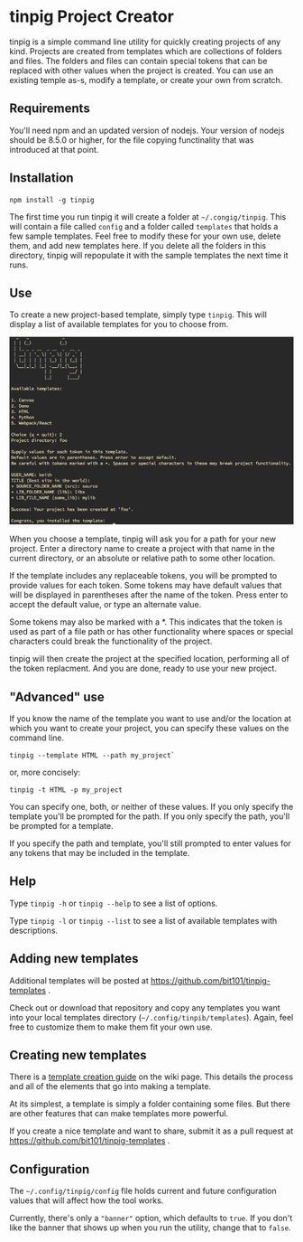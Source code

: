 # tinpig Project Creator

tinpig is a simple command line utility for quickly creating projects of any kind. Projects are created from templates which are collections of folders and files. The folders and files can contain special tokens that can be replaced with other values when the project is created. You can use an existing temple as-s, modify a template, or create your own from scratch.

## Requirements

You'll need npm and an updated version of nodejs. Your version of nodejs should be 8.5.0 or higher, for the file copying functinality that was introduced at that point.


## Installation

``` shell
npm install -g tinpig
```

The first time you run tinpig it will create a folder at `~/.congig/tinpig`. This will contain a file called `config` and a folder called `templates` that holds a few sample templates. Feel free to modify these for your own use, delete them, and add new templates here. If you delete all the folders in this directory, tinpig will repopulate it with the sample templates the next time it runs.

## Use

To create a new project-based template, simply type `tinpig`. This will display a list of available templates for you to choose from.

![screenshot](images/tinpig.png)

When you choose a template, tinpig will ask you for a path for your new project. Enter a directory name to create a project with that name in the current directory, or an absolute or relative path to some other location.

If the template includes any replaceable tokens, you will be prompted to provide values for each token. Some tokens may have default values that will be displayed in parentheses after the name of the token. Press enter to accept the default value, or type an alternate value.

Some tokens may also be marked with a *. This indicates that the token is used as part of a file path or has other functionality where spaces or special characters could break the functionality of the project.

tinpig will then create the project at the specified location, performing all of the token replacment. And you are done, ready to use your new project.

## "Advanced" use

If you know the name of the template you want to use and/or the location at which you want to create your project, you can specify these values on the command line.

``` shell
tinpig --template HTML --path my_project`
```

or, more concisely:

``` shell
tinpig -t HTML -p my_project
```

You can specify one, both, or neither of these values. If you only specify the template you'll be prompted for the path. If you only specify the path, you'll be prompted for a template.

If you specify the path and template, you'll still prompted to enter values for any tokens that may be included in the template.

## Help

Type `tinpig -h` or `tinpig --help` to see a list of options.

Type `tinpig -l` or `tinpig --list` to see a list of available templates with descriptions.

## Adding new templates

Additional templates will be posted at https://github.com/bit101/tinpig-templates .

Check out or download that repository and copy any templates you want into your local templates directory (`~/.config/tinpib/templates`). Again, feel free to customize them to make them fit your own use.

## Creating new templates

There is a [template creation guide](https://github.com/bit101/tinpig/wiki/Tinpig-Template-Guide) on the wiki page. This details the process and all of the elements that go into making a template.

At its simplest, a template is simply a folder containing some files. But there are other features that can make templates more powerful.

If you create a nice template and want to share, submit it as a pull request at https://github.com/bit101/tinpig-templates .

## Configuration

The `~/.config/tinpig/config` file holds current and future configuration values that will affect how the tool works.

Currently, there's only a `"banner"` option, which defaults to `true`. If you don't like the banner that shows up when you run the utility, change that to `false`.
